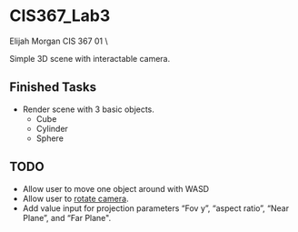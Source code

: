 # CIS367_Lab3
Elijah Morgan
CIS 367 01 \

Simple 3D scene with interactable camera.

## Finished Tasks
* Render scene with 3 basic objects.
  * Cube
  * Cylinder
  * Sphere

## TODO
* Allow user to move one object around with WASD
* Allow user to [rotate camera](https://en.wikipedia.org/wiki/Aircraft_principal_axes).
* Add value input for projection parameters “Fov y”, “aspect ratio”, “Near Plane”, and “Far Plane".
